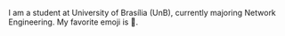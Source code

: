 I am a student at University of Brasília (UnB), currently majoring Network Engineering.
My favorite emoji is 💎.
